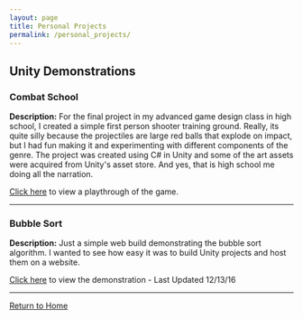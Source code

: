 ```yaml
---
layout: page
title: Personal Projects
permalink: /personal_projects/
---
```


**Unity Demonstrations**
------------------------

### Combat School

**Description:** For the final project in my advanced game design class in high school, I created a simple first person shooter training ground. Really, its quite silly because the projectiles are large red balls that explode on impact, but I had fun making it and experimenting with different components of the genre. The project was created using C# in Unity and some of the art assets were acquired from Unity's asset store. And yes, that is high school me doing all the narration.

[Click here](https://www.youtube.com/watch?v=aIx4804GbLk) to view a playthrough of the game. 

-----------

### Bubble Sort

**Description:** Just a simple web build demonstrating the bubble sort algorithm. I wanted to see how easy it was to build Unity projects and host them on a website.

[Click here](https://jonscott20.github.io/Bubble_Sort/BubbleSort) to view the demonstration - Last Updated 12/13/16

-----------

[Return to Home](https://jonscott20.github.io/)
